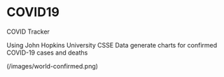 # COVID19
COVID Tracker

Using John Hopkins University CSSE Data generate charts for confirmed COVID-19 cases and deaths

(/images/world-confirmed.png)
